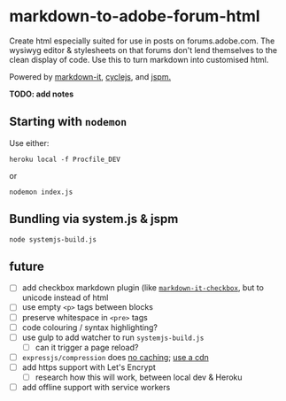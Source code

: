 # markdown-to-adobe-forum-html

Create html especially suited for use in posts on forums.adobe.com.
The wysiwyg editor & stylesheets on that forums don't lend themselves to the clean display of code.
Use this to turn markdown into customised html.


Powered by [markdown-it](https://github.com/markdown-it/markdown-it), [cyclejs](http://cycle.js.org/), and [jspm.](http://jspm.io/) 

**TODO: add notes** 


## Starting with `nodemon`

Use either: 

    heroku local -f Procfile_DEV
    
or
    
    nodemon index.js
    
    
## Bundling via system.js & jspm

    node systemjs-build.js
    

## future

- [ ] add checkbox markdown plugin (like [`markdown-it-checkbox`](https://www.npmjs.com/package/markdown-it-checkbox), but to unicode instead of html 
- [ ] use empty `<p>` tags between blocks
- [ ] preserve whitespace in `<pre>` tags
- [ ] code colouring / syntax highlighting?
- [ ] use gulp to add watcher to run `systemjs-build.js`
  - [ ] can it trigger a page reload?
- [ ] `expressjs/compression` does [no caching](https://github.com/expressjs/compression/issues/47); [use a cdn](https://devcenter.heroku.com/articles/http-caching) 
- [ ] add https support with Let's Encrypt
  - [ ] research how this will work, between local dev & Heroku
- [ ] add offline support with service workers

